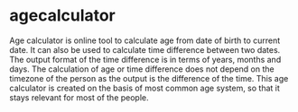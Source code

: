 # agecalculator
Age calculator is online tool to calculate age from date of birth to current date. It can also be used to calculate time difference between two dates. The output format of the time difference is in terms of years, months and days. The calculation of age or time difference does not depend on the timezone of the person as the output is the difference of the time. This age calculator is created on the basis of most common age system, so that it stays relevant for most of the people.  
